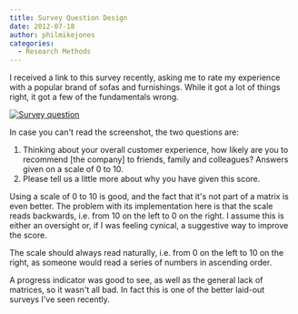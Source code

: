 ```yaml
---
title: Survey Question Design
date: 2012-07-18
author: philmikejones
categories:
  - Research Methods
---
```


I received a link to this survey recently, asking me to rate my experience with a popular brand of sofas and furnishings. While it got a lot of things right, it got a few of the fundamentals wrong.

[<img class="aligncenter size-full wp-image-562" title="survey-10-0" src="https://i2.wp.com/philmikejones.me/wp-content/uploads/2012/07/survey-10-0.gif?fit=497%2C268" alt="Survey question" data-recalc-dims="1" />](https://i0.wp.com/philmikejones.me/wp-content/uploads/2012/07/survey-10-0.gif)

In case you can't read the screenshot, the two questions are:

  1. Thinking about your overall customer experience, how likely are you to recommend [the company] to friends, family and colleagues? Answers given on a scale of 0 to 10.
  2. Please tell us a little more about why you have given this score.

Using a scale of 0 to 10 is good, and the fact that it's not part of a matrix is even better. The problem with its implementation here is that the scale reads backwards, i.e. from 10 on the left to 0 on the right. I assume this is either an oversight or, if I was feeling cynical, a suggestive way to improve the score.

The scale should always read naturally, i.e. from 0 on the left to 10 on the right, as someone would read a series of numbers in ascending order.

A progress indicator was good to see, as well as the general lack of matrices, so it wasn't all bad. In fact this is one of the better laid-out surveys I've seen recently.